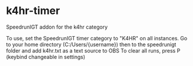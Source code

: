 # k4hr-timer
SpeedrunIGT addon for the k4hr category

To use, set the SpeedrunIGT timer category to "K4HR" on all instances.
Go to your home directory (C:/Users/{username}) then to the speedrunigt folder and add k4hr.txt as a text source to OBS
To clear all runs, press P (keybind changeable in settings)
